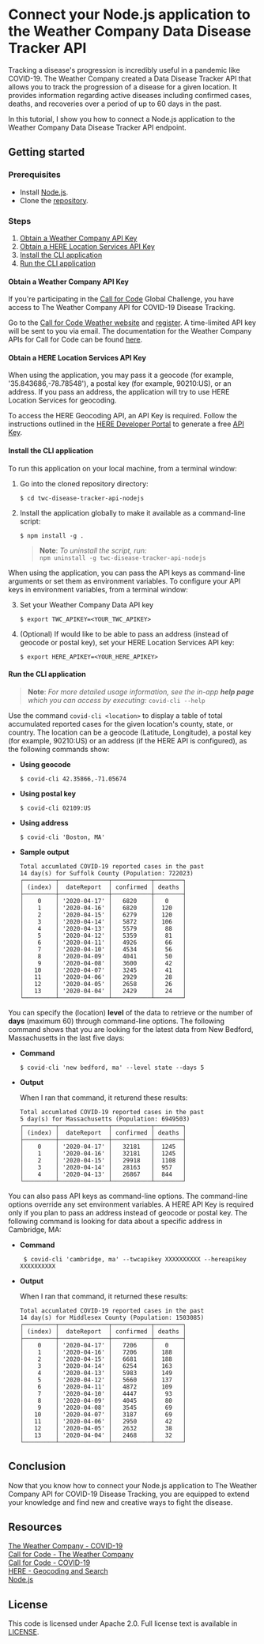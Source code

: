 # Connect your Node.js application to the Weather Company Data Disease Tracker API

Tracking a disease's progression is incredibly useful in a pandemic like COVID-19. The Weather Company created a Data Disease Tracker API that allows you to track the progression of a disease for a given location. It provides information regarding active diseases including confirmed cases, deaths, and recoveries over a period of up to 60 days in the past. 

In this tutorial, I show you how to connect a Node.js application to the Weather Company Data Disease Tracker API endpoint.

## Getting started

### Prerequisites

- Install [Node.js](https://nodejs.org/en/download/).
- Clone the [repository](https://github.com/Call-for-Code/twc-disease-tracker-api-nodejs).

### Steps

1. [Obtain a Weather Company API Key](#obtain-a-weather-company-api-key)
1. [Obtain a HERE Location Services API Key](#obtain-a-here-location-services-api-key)
1. [Install the CLI application](#install-the-cli-application)
1. [Run the CLI application](#run-the-cli-application)

#### Obtain a Weather Company API Key

If you're participating in the [Call for Code](https://developer.ibm.com/callforcode/) Global Challenge, you have access to The Weather Company API for COVID-19 Disease Tracking. 

Go to the [Call for Code Weather website](https://callforcode.weather.com/) and [register](https://callforcode.weather.com/register). A time-limited API key will be sent to you via email. The documentation for the Weather Company APIs for Call for Code can be found [here](https://callforcode.weather.com/documentation/).

#### Obtain a HERE Location Services API Key

When using the application, you may pass it a geocode (for example, '35.843686,-78.78548'), a postal key (for example, 90210:US), or an address. If you pass an address, the application will try to use HERE Location Services for geocoding.

To access the HERE Geocoding API, an API Key is required. Follow the instructions outlined in the [HERE Developer Portal](https://developer.here.com/ref/IBM_starterkit_Covid?create=Freemium-Basic) to generate a free [API Key](https://developer.here.com/documentation/authentication/dev_guide/topics/api-key-credentials.html).

#### Install the CLI application

To run this application on your local machine, from a terminal window:

1. Go into the cloned repository directory:
   
   ```
   $ cd twc-disease-tracker-api-nodejs
   ```  

2. Install the application globally to make it available as a command-line script:
   
   ```
   $ npm install -g .
   ```

   > **Note**: _To uninstall the script, run:_  
   > `npm uninstall -g twc-disease-tracker-api-nodejs`

When using the application, you can pass the API keys as command-line arguments or set them as environment variables. To configure your API keys in environment variables, from a terminal window:

3. Set your Weather Company Data API key
   
   ```
   $ export TWC_APIKEY=<YOUR_TWC_APIKEY>
   ```

4. (Optional) If would like to be able to pass an address (instead of geocode or postal key), set your HERE Location Services API key:
   ```
   $ export HERE_APIKEY=<YOUR_HERE_APIKEY>
   ```

#### Run the CLI application

> **Note**: _For more detailed usage information, see the in-app **help page** which you can access by executing:_ `covid-cli --help`

Use the command `covid-cli <location>` to display a table of total accumulated reported cases for the given location's county, state, or country. The location can be a geocode (Latitude, Longitude), a postal key (for example, 90210:US) or an address (if the HERE API is configured), as the following commands show:

- **Using geocode**
   ```shell
   $ covid-cli 42.35866,-71.05674
   ```
- **Using postal key**
  
   ```shell
   $ covid-cli 02109:US
   ```
   
- **Using address**
   
   ```shell
   $ covid-cli 'Boston, MA'
   ```
- **Sample output**
   
   ```
   Total accumlated COVID-19 reported cases in the past
   14 day(s) for Suffolk County (Population: 722023)
   ┌─────────┬──────────────┬───────────┬────────┐
   │ (index) │  dateReport  │ confirmed │ deaths │
   ├─────────┼──────────────┼───────────┼────────┤
   │    0    │ '2020-04-17' │   6820    │   0    │
   │    1    │ '2020-04-16' │   6820    │  120   │
   │    2    │ '2020-04-15' │   6279    │  120   │
   │    3    │ '2020-04-14' │   5872    │  106   │
   │    4    │ '2020-04-13' │   5579    │   88   │
   │    5    │ '2020-04-12' │   5359    │   81   │
   │    6    │ '2020-04-11' │   4926    │   66   │
   │    7    │ '2020-04-10' │   4534    │   56   │
   │    8    │ '2020-04-09' │   4041    │   50   │
   │    9    │ '2020-04-08' │   3600    │   42   │
   │   10    │ '2020-04-07' │   3245    │   41   │
   │   11    │ '2020-04-06' │   2929    │   28   │
   │   12    │ '2020-04-05' │   2658    │   26   │
   │   13    │ '2020-04-04' │   2429    │   24   │
   └─────────┴──────────────┴───────────┴────────┘
   ```

You can specify the (location) **level** of the data to retrieve or the number of **days** (maximum 60) through command-line options. The following command shows that you are looking for the latest data from New Bedford, Massachusetts in the last five days:

- **Command**
   
   ```shell
   $ covid-cli 'new bedford, ma' --level state --days 5
   ```

- **Output**

   When I ran that command, it returend these results:
   
   ```
   Total accumlated COVID-19 reported cases in the past
   5 day(s) for Massachusetts (Population: 6949503)
   ┌─────────┬──────────────┬───────────┬────────┐
   │ (index) │  dateReport  │ confirmed │ deaths │
   ├─────────┼──────────────┼───────────┼────────┤
   │    0    │ '2020-04-17' │   32181   │  1245  │
   │    1    │ '2020-04-16' │   32181   │  1245  │
   │    2    │ '2020-04-15' │   29918   │  1108  │
   │    3    │ '2020-04-14' │   28163   │  957   │
   │    4    │ '2020-04-13' │   26867   │  844   │
   └─────────┴──────────────┴───────────┴────────┘
   ```

You can also pass API keys as command-line options. The command-line options override any set environment variables. A HERE API Key is required only if you plan to pass an address instead of geocode or postal key. The following command is looking for data about a specific address in Cambridge, MA:

- **Command**
  
  ```shell
   $ covid-cli 'cambridge, ma' --twcapikey XXXXXXXXXX --hereapikey XXXXXXXXXX
   ```

- **Output**
   
   When I ran that command, it returned these results:
   
   ```
   Total accumlated COVID-19 reported cases in the past
   14 day(s) for Middlesex County (Population: 1503085)
   ┌─────────┬──────────────┬───────────┬────────┐
   │ (index) │  dateReport  │ confirmed │ deaths │
   ├─────────┼──────────────┼───────────┼────────┤
   │    0    │ '2020-04-17' │   7206    │   0    │
   │    1    │ '2020-04-16' │   7206    │  188   │
   │    2    │ '2020-04-15' │   6681    │  188   │
   │    3    │ '2020-04-14' │   6254    │  163   │
   │    4    │ '2020-04-13' │   5983    │  149   │
   │    5    │ '2020-04-12' │   5660    │  137   │
   │    6    │ '2020-04-11' │   4872    │  109   │
   │    7    │ '2020-04-10' │   4447    │   93   │
   │    8    │ '2020-04-09' │   4045    │   80   │
   │    9    │ '2020-04-08' │   3545    │   69   │
   │   10    │ '2020-04-07' │   3187    │   69   │
   │   11    │ '2020-04-06' │   2950    │   42   │
   │   12    │ '2020-04-05' │   2632    │   38   │
   │   13    │ '2020-04-04' │   2468    │   32   │
   └─────────┴──────────────┴───────────┴────────┘
   ```

## Conclusion
Now that you know how to connect your Node.js application to The Weather Company API for COVID-19 Disease Tracking, you are equipped to extend your knowledge and find new and creative ways to fight the disease.

## Resources

[The Weather Company - COVID-19](https://weather.com/coronavirus)  
[Call for Code - The Weather Company](https://callforcode.weather.com/)  
[Call for Code - COVID-19](https://developer.ibm.com/callforcode/getstarted/covid-19/)  
[HERE - Geocoding and Search](https://developer.here.com/documentation#search_and_geocoding_section)  
[Node.js](https://nodejs.org)  

## License

This code is licensed under Apache 2.0. Full license text is available in [LICENSE](https://github.com/Call-for-Code/weather-api-nodejs/tree/master/LICENSE).
